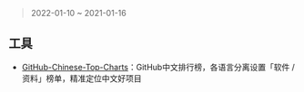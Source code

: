 > 2022-01-10 ~ 2021-01-16

## 工具

* [GitHub-Chinese-Top-Charts](https://github.com/GrowingGit/GitHub-Chinese-Top-Charts?utm_source=gold_browser_extension)：GitHub中文排行榜，各语言分离设置「软件 / 资料」榜单，精准定位中文好项目
